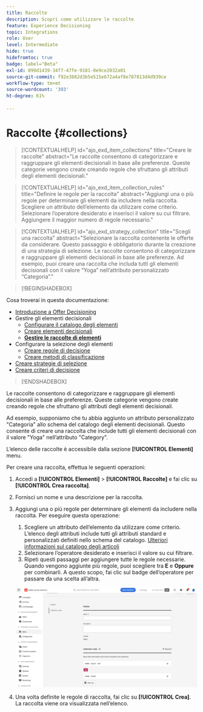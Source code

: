 ```yaml
---
title: Raccolte
description: Scopri come utilizzare le raccolte
feature: Experience Decisioning
topic: Integrations
role: User
level: Intermediate
hide: true
hidefromtoc: true
badge: label="Beta"
exl-id: 099d1439-34f7-47fe-9181-0e9ce2032a01
source-git-commit: f92e3882d3b5e515e672a4af8e787813d4d939ce
workflow-type: tm+mt
source-wordcount: '393'
ht-degree: 61%

---
```


# Raccolte {#collections}

>[!CONTEXTUALHELP]
>id="ajo_exd_item_collections"
>title="Creare le raccolte"
>abstract="Le raccolte consentono di categorizzare e raggruppare gli elementi decisionali in base alle preferenze. Queste categorie vengono create creando regole che sfruttano gli attributi degli elementi decisionali."

>[!CONTEXTUALHELP]
>id="ajo_exd_item_collection_rules"
>title="Definire le regole per la raccolta"
>abstract="Aggiungi una o più regole per determinare gli elementi da includere nella raccolta. Scegliere un attributo dell’elemento da utilizzare come criterio. Selezionare l’operatore desiderato e inserisci il valore su cui filtrare. Aggiungere il maggior numero di regole necessario."

>[!CONTEXTUALHELP]
>id="ajo_exd_strategy_collection"
>title="Scegli una raccolta"
>abstract="Selezionare la raccolta contenente le offerte da considerare. Questo passaggio è obbligatorio durante la creazione di una strategia di selezione. Le raccolte consentono di categorizzare e raggruppare gli elementi decisionali in base alle preferenze. Ad esempio, puoi creare una raccolta che includa tutti gli elementi decisionali con il valore “Yoga” nell’attributo personalizzato “Categoria”."

>[!BEGINSHADEBOX]

Cosa troverai in questa documentazione:

* [Introduzione a Offer Decisioning](gs-experience-decisioning.md)
* Gestire gli elementi decisionali
   * [Configurare il catalogo degli elementi](catalogs.md)
   * [Creare elementi decisionali](items.md)
   * **[Gestire le raccolte di elementi](collections.md)**
* Configurare la selezione degli elementi
   * [Creare regole di decisione](rules.md)
   * [Creare metodi di classificazione](ranking.md)
* [Creare strategie di selezione](selection-strategies.md)
* [Creare criteri di decisione](create-decision.md)

>[!ENDSHADEBOX]

Le raccolte consentono di categorizzare e raggruppare gli elementi decisionali in base alle preferenze. Queste categorie vengono create creando regole che sfruttano gli attributi degli elementi decisionali.

Ad esempio, supponiamo che tu abbia aggiunto un attributo personalizzato &quot;Categoria&quot; allo schema del catalogo degli elementi decisionali. Questo consente di creare una raccolta che include tutti gli elementi decisionali con il valore &quot;Yoga&quot; nell’attributo &quot;Category&quot;.

L’elenco delle raccolte è accessibile dalla sezione **[!UICONTROL Elementi]** menu.

Per creare una raccolta, effettua le seguenti operazioni:

1. Accedi a **[!UICONTROL Elementi]** > **[!UICONTROL Raccolte]** e fai clic su **[!UICONTROL Crea raccolta]**.
1. Fornisci un nome e una descrizione per la raccolta.
1. Aggiungi una o più regole per determinare gli elementi da includere nella raccolta. Per eseguire questa operazione:

   1. Scegliere un attributo dell’elemento da utilizzare come criterio. L’elenco degli attributi include tutti gli attributi standard e personalizzati definiti nello schema del catalogo. [Ulteriori informazioni sul catalogo degli articoli](catalogs.md)
   1. Selezionare l’operatore desiderato e inserisci il valore su cui filtrare.
   1. Ripeti questi passaggi per aggiungere tutte le regole necessarie. Quando vengono aggiunte più regole, puoi scegliere tra **E** e **Oppure** per combinarli. A questo scopo, fai clic sul badge dell’operatore per passare da una scelta all’altra.

   ![](assets/collection-create.png)

1. Una volta definite le regole di raccolta, fai clic su **[!UICONTROL Crea]**. La raccolta viene ora visualizzata nell’elenco.
